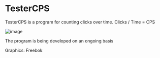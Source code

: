 # TesterCPS
TesterCPS is a program for counting clicks over time.
Clicks / Time = CPS

![image](https://user-images.githubusercontent.com/90867798/160250068-b5fbcbe2-8101-499c-97fe-5ad3b76bd643.png)


The program is being developed on an ongoing basis

Graphics: Freebok
